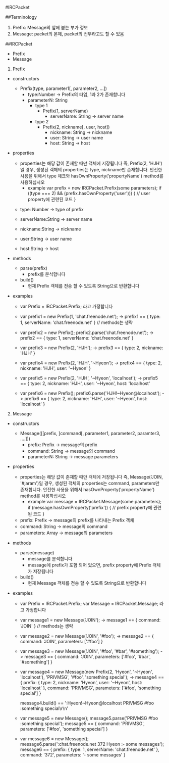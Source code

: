 #IRCPacket

##Terminology
1. Prefix: Message의 앞에 붙는 부가 정보
2. Message: packet의 본체, packet의 전부라고도 할 수 있음

##IRCPacket
- Prefix
- Message

1. Prefix
- constructors
  - Prefix(type, parameter1[, parameter2, ...])
    - type:Number -> Prefix의 타입, 1과 2가 존재합니다
    - parameterN: String
      - type 1
        - Prefix(1, serverName)
          - serverName: String -> server name
      - type 2
        - Prefix(2, nickname[, user, host])
          - nickname: String -> nickname
          - user: String -> user name
          - host: String -> host

- properties
  * properties는 해당 값이 존재할 때만 객체에 저장됩니다
    즉, Prefix(2, 'HJH')일 경우, 생성된 객체의 properties는 type, nickname만 존재합니다.
    안전한 사용을 위해서 type 체크와 hasOwnProperty('propertyName') method를 사용하십시오
    - example
      var prefix = new IRCPacket.Prefix(some parameters);
      if ((type === 2) && (prefix.hasOwnProperty('user'))) {
        // user property에 관련된 코드
      }

  - type: Number -> type of prefix

  - serverName:String -> server name

  - nickname:String -> nickname
  - user:String -> user name
  - host:String -> host

- methods
  - parse(prefix)
    - prefix를 분석합니다
  - build()
    - 현재 Prefix 객체를 전송 할 수 있도록 String으로 반환합니다

- examples
  * var Prefix = IRCPacket.Prefix; 라고 가정합니다

  - var prefix1 = new Prefix(1, 'chat.freenode.net');
    -> prefix1 == { type: 1, serverName: 'chat.freenode.net' } // methods는 생략

  - var prefix2 = new Prefix();
    prefix2.parse('chat.freenode.net');
    -> prefix2 == { type: 1, serverName: 'chat.freenode.net' }

  - var prefix3 = new Prefix(2, 'HJH');
    -> prefix3 == { type: 2, nickname: 'HJH' }

  - var prefix4 = new Prefix(2, 'HJH', '~Hyeon');
    -> prefix4 == { type: 2, nickname: 'HJH', user: '~Hyeon' }

  - var prefix5 = new Prefix(2, 'HJH', '~Hyeon', 'localhost'); 
    -> prefix5 == { type: 2, nickname: 'HJH', user: '~Hyeon', host: 'localhost' 

  - var prefix6 = new Prefix();
    prefix6.parse('HJH!~Hyeon@localhost');
    -> prefix6 == { type: 2, nickname: 'HJH', user: '~Hyeon', host: 'localhost' }


2. Message
- constructors
  - Message([[prefix, ]command[, parameter1, parameter2, paramter3, ....]])
    - prefix: Prefix -> message의 prefix
    - command: String -> message의 command
    - parameterN: String -> message parameters

- properties
  * properties는 해당 값이 존재할 때만 객체에 저장됩니다
    즉, Message('JOIN, '#jaram')일 경우, 생성된 객체의 properties는 command, parameters만 존재합니다.
    안전한 사용을 위해서 hasOwnProperty('propertyName') method를 사용하십시오
    - example
      var message = IRCPacket.Message(some parameters);
      if (message.hasOwnProperty('prefix')) {
        // prefix property에 관련된 코드
      }

  - prefix: Prefix -> message의 prefix를 나타내는 Prefix 객체
  - command: String -> message의 command
  - parameters: Array -> message의 parameters

- methods
  - parse(message)
    - message를 분석합니다
    - message에 prefix가 포함 되어 있으면, prefix property에 Prefix 객체가 저장됩니다
  - build()
    - 현재 Message 객체를 전송 할 수 있도록 String으로 반환합니다

- examples
  * var Prefix = IRCPacket.Prefix;
    var Message = IRCPacket.Message; 라고 가정합니다

  - var message1 = new Message('JOIN');
    -> message1 == { command: 'JOIN' } // methods는 생략

  - var message2 = new Message('JOIN', '#foo');
    -> message2 == { command: 'JOIN', parameters: ['#foo'] }

  - var message3 = new Message('JOIN', '#foo', '#bar', '#something');
    -> message3 == { command: 'JOIN', parameters: ['#foo', '#bar', '#something'] }

  - var message4 = new Message(new Prefix(2, 'Hyeon', '~Hyeon', 'localhost'), 'PRIVMSG', '#foo', 'something special');
    -> message4 == { prefix: { type: 2, nickname: 'Hyeon', user: '~Hyeon', host: 'localhost' },
                     command: 'PRIVMSG', parameters: ['#foo', 'something special'] }

    message4.build() == ':Hyeon!~Hyeon@localhost PRIVMSG #foo :something special\r\n'

  - var message5 = new Message();
    message5.parse('PRIVMSG #foo :something special');
    message5 == { command: 'PRIVMSG', parameters: ['#foo', 'something special'] }

  - var message6 = new Message();
    message6.parse(':chat.freenode.net 372 Hyeon :- some messages');
    message6 == { prefix: { type: 1, serverName: 'chat.freenode.net' },
                  command: '372', parameters: '- some messages' }